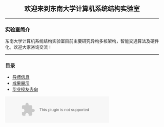 ## <center>欢迎来到东南大学计算机系统结构实验室</center >
---
### 实验室简介

东南大学计算机系统结构实验室目前主要研究异构多核架构，智能交通算法及硬件化。欢迎大家咨询交流！

---

### 目录

* [导师信息](https://seulab509.github.io/source/supervisor)  
* [成果展示](https://seulab509.github.io/source/achievement)  
* [毕业校友去向](https://seulab509.github.io/source/graduate) 

<embed src="//music.163.com/style/swf/widget.swf?sid=101218&type=2&auto=1&width=320&height=66" width="340" height="86"  allowNetworking="all">
